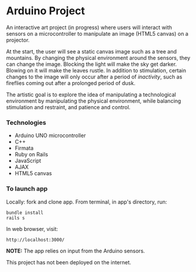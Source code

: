 # Arduino Project

An interactive art project (in progress) where users will interact with sensors on a microcontroller to manipulate an image (HTML5 canvas) on a projector.

At the start, the user will see a static canvas image such as a tree and mountains. By changing the physical environment around the sensors, they can change the image. Blocking the light will make the sky get darker. Blowing on it will make the leaves rustle. In addition to stimulation, certain changes to the image will only occur after a period of *inactivity*, such as fireflies coming out after a prolonged period of dusk.

The artistic goal is to explore the idea of manipulating a technological environment by manipulating the physical environment, while balancing stimulation and restraint, and patience and control.

### Technologies

* Arduino UNO microcontroller
* C++
* Firmata
* Ruby on Rails
* JavaScript
* AJAX
* HTML5 canvas

### To launch app

Locally: fork and clone app. From terminal, in app's directory, run:

    bundle install
    rails s

In web browser, visit:

    http://localhost:3000/

__NOTE:__ The app relies on input from the Arduino sensors.

This project has not been deployed on the internet.